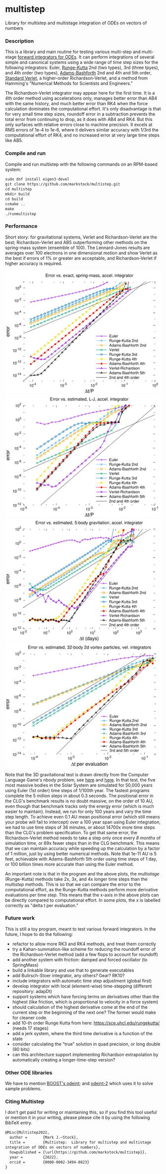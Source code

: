 # multistep
Library for multistep and multistage integration of ODEs on vectors of numbers


### Description
This is a library and main routine for testing various multi-step and
multi-stage [forward integrators for ODEs](https://en.wikipedia.org/wiki/Numerical_methods_for_ordinary_differential_equations). It can perform integrations of several simple and canonical systems
using a wide range of time step sizes for the following integrators:
Euler,
[Runge-Kutta](https://en.wikipedia.org/wiki/Runge%E2%80%93Kutta_methods) 2nd (two types),
3rd (three tpyes),
and 4th order (two types),
[Adams-Bashforth](https://en.wikipedia.org/wiki/Linear_multistep_method) 2nd and 4th and 5th order,
[Standard Verlet](https://en.wikipedia.org/wiki/Verlet_integration),
a higher-order Richardson-Verlet, and a method from Hamming's "Numerical Methods for
Scientists and Engineers."

The Richardson-Verlet integrator may appear here for the first time.
It is a 4th order method using accelerations only,
manages better error than AB4 with the same history, and much better error than
RK4 when the force calculation dominates the computational effort.
It's only disadvantage is that for very small time step sizes, 
roundoff error in a subtraction prevents the total error from continuing 
to drop, as it does with AB4 and RK4. But this only surfaces with relative
errors close to machine precision. It excels at RMS errors of 1e-4 to
1e-6, where it delivers similar accuracy with 1/3rd the computational
effort of RK4, and no increased error at very large time steps like
AB5.

### Compile and run
Compile and run multistep with the following commands on an RPM-based system:

    sudo dnf install eigen3-devel
	git clone https://github.com/markstock/multistep.git
	cd multistep
	mkdir build
	cd build
	ccmake ..
    make
    ./runmultistep

### Performance
Short story: for gravitational systems, Verlet and Richardson-Verlet are the best;
Richardson-Verlet and AB5 outperforming other methods on the spring-mass system (ensemble of 100).
The Lennard-Jones results are averages over 100 electrons in one dimensional motion
and show Verlet as the best if errors of 1% or greater are acceptable, and Richardson-Verlet
if higher accuracy is required.

![Error vs. time step, harmonic oscillator](doc/spring_results.png)
![Error vs. time step, Lennard-Jones anharmonic oscillator](doc/lj_results.png)
![Error vs. time step, Solar system simulation](doc/grav3d_results.png)
![Error vs. time step, Vortex particle method](doc/vort2d_results.png)

Note that the 3D gravitational test is drawn directly from the Computer Language Game's nbody problem,
see [here](https://benchmarksgame-team.pages.debian.net/benchmarksgame/performance/nbody.html)
and [here](https://programming-language-benchmarks.vercel.app/problem/nbody).
In that test, the five most massive bodies in the Solar System are simulated for 50,000 years using
Euler (1st order) time steps of 1/100th year. The fastest programs complete the 5 million steps in about 0.3 seconds.
The positional error in the CLG's benchmark results is no doubt massive, on the order of 10 AU, even though
that benchmark tracks only the energy error (which is much easier to maintain).
Instead, we run for only 100 years and vary the time step length.
To achieve even 0.1 AU mean positional error (which still means your probe will fail to intercept)
over a 100 year span using Euler integration, we had to use time steps of 36 minutes, or about 14700x
more time steps than the CLG's problem specification.
To get that same error, the Richardson-Verlet method needs to take a step only once every *8 months* of
simulation time, or 69x fewer steps than in the CLG benchmark.
This means that we can maintain accuracy while speeding up the calculation by a factor of 1 million, just
by using better numerical methods.
Note that 1e-11 AU is 5 feet, achievable with Adams-Bashforth 5th order using time steps of 1 day,
or 100 billion times more accurate than using the Euler method.

An important note is that in the program and the above plots, the multi*stage* (Runge-Kutta)
methods take 2x, 3x, and 4x longer time steps than the multi*step* methods.
This is so that we can compare the error to the computational effort,
as the Runge-Kutta methods perform more derivative evaluations per time *step*.
This means that the x-axis in the above plots can be directly compared to
computational effort.
In some plots, the x is labelled correctly as "delta t per evaluation."

### Future work
This is still a toy program, meant to test various forward integrators.
In the future, I hope to do the following:

* refactor to allow more RK3 and RK4 methods, and treat them correctly
* try a Kahan-summation-like scheme for reducing the roundoff error of the Richardson-Verlet method (add a few flops to account for roundoff)
* add another system with friction: damped and forced oscillator (to SpringMass)
* build a linkable library and use that to generate executables
* add Bulirsch-Stoer integrator, any others? Gear? RK10?
* include integrators with automatic time step adjustment (global first)
* develop integrator with local (element-wise) time-stepping (different repository: adapDt)
* support systems which have forcing terms on derivatives other than the highest (like friction, which is proportional to velocity in a force system)
* should calculation of the highest derivative come at the end of the current step or the beginning of the next one? The former would make for cleaner code.
* add 10-th order Runge Kutta from here: https://sce.uhcl.edu/rungekutta/ (needs 17 stages)
* add a jerk system, where the third time derivative is a function of the state
* consider calculating the "true" solution in quad precision, or long double (80 bits)
* can this architecture support implementing Richardson extrapolation by automatically creating a longer-time-step version?

### Other ODE libraries
We have to mention [BOOST's odeint](https://www.boost.org/doc/libs/1_78_0/libs/numeric/odeint/doc/html/index.html);
and [odeint-2](https://github.com/headmyshoulder/odeint-v2) which uses it to solve sample problems.

### Citing Multistep
I don't get paid for writing or maintaining this, so if you find this tool useful or mention it in your writing, please please cite it by using the following BibTeX entry.

```
@Misc{Multistep2022,
  author =       {Mark J.~Stock},
  title =        {Multistep:  Library for multistep and multistage integration of ODEs on vectors of numbers},
  howpublished = {\url{https://github.com/markstock/multistep}},
  year =         {2022},
  orcid =        {0000-0002-3494-8823}
}
```
